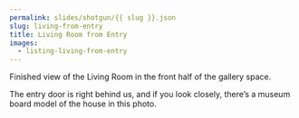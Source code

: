 ```yaml
---
permalink: slides/shotgun/{{ slug }}.json
slug: living-from-entry
title: Living Room from Entry
images:
  - listing-living-from-entry
---
```

Finished view of the Living Room in the front half of the gallery space.

The entry door is right behind us, and if you look closely, there’s a museum board model of the house in this photo.